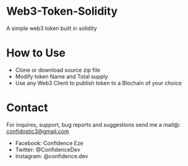 # Web3-Token-Solidity
 A simple web3 token built in solidity
 
# How to Use

- Clone or download source zip file
- Modify token Name and Total supply
- Use any Web3 Client to publish token to a Blochain of your choice

# Contact

For inquires, support, bug reports and suggestions send me a mail@: confidostic3@gmail.com

* Facebook: Confidence Eze
* Twitter: @ConfidenceDev
* Instagram: @confidence.dev
